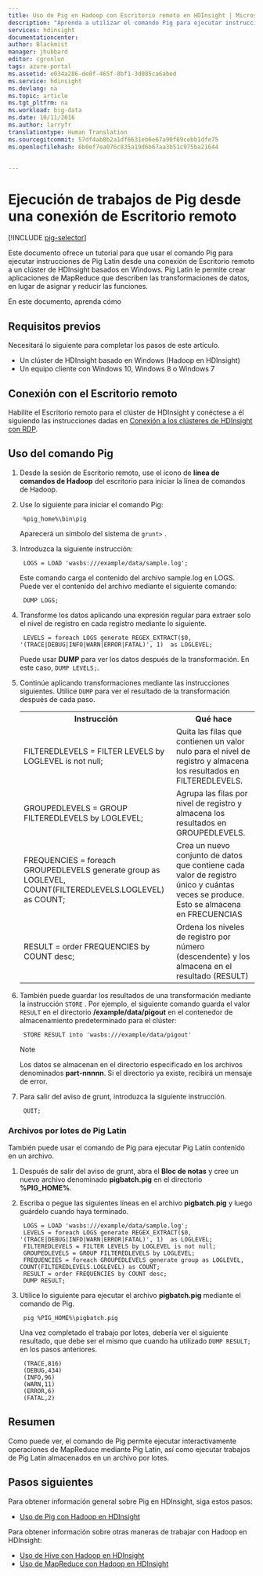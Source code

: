 ```yaml
---
title: Uso de Pig en Hadoop con Escritorio remoto en HDInsight | Microsoft Docs
description: "Aprenda a utilizar el comando Pig para ejecutar instrucciones de Pig Latin desde una conexión de Escritorio remoto a un clúster de HDInsight basado en Windows."
services: hdinsight
documentationcenter: 
author: Blackmist
manager: jhubbard
editor: cgronlun
tags: azure-portal
ms.assetid: e034a286-de0f-465f-8bf1-3d085ca6abed
ms.service: hdinsight
ms.devlang: na
ms.topic: article
ms.tgt_pltfrm: na
ms.workload: big-data
ms.date: 10/11/2016
ms.author: larryfr
translationtype: Human Translation
ms.sourcegitcommit: 57df4ab0b2a1df6631eb6e67a90f69cebb1dfe75
ms.openlocfilehash: 6b0ef7ea076c835a19d6b67aa3b51c975ba21644


---
```

# <a name="run-pig-jobs-from-a-remote-desktop-connection"></a>Ejecución de trabajos de Pig desde una conexión de Escritorio remoto
[!INCLUDE [pig-selector](../../includes/hdinsight-selector-use-pig.md)]

Este documento ofrece un tutorial para que usar el comando Pig para ejecutar instrucciones de Pig Latin desde una conexión de Escritorio remoto a un clúster de HDInsight basados en Windows. Pig Latin le permite crear aplicaciones de MapReduce que describen las transformaciones de datos, en lugar de asignar y reducir las funciones.

En este documento, aprenda cómo

## <a name="a-idprereqaprerequisites"></a><a id="prereq"></a>Requisitos previos
Necesitará lo siguiente para completar los pasos de este artículo.

* Un clúster de HDInsight basado en Windows (Hadoop en HDInsight)
* Un equipo cliente con Windows 10, Windows 8 o Windows 7

## <a name="a-idconnectaconnect-with-remote-desktop"></a><a id="connect"></a>Conexión con el Escritorio remoto
Habilite el Escritorio remoto para el clúster de HDInsight y conéctese a él siguiendo las instrucciones dadas en [Conexión a los clústeres de HDInsight con RDP](hdinsight-administer-use-management-portal.md#connect-to-clusters-using-rdp).

## <a name="a-idpigause-the-pig-command"></a><a id="pig"></a>Uso del comando Pig
1. Desde la sesión de Escritorio remoto, use el icono de **línea de comandos de Hadoop** del escritorio para iniciar la línea de comandos de Hadoop.
2. Use lo siguiente para iniciar el comando Pig:

        %pig_home%\bin\pig

    Aparecerá un símbolo del sistema de `grunt>` .
3. Introduzca la siguiente instrucción:

        LOGS = LOAD 'wasbs:///example/data/sample.log';

    Este comando carga el contenido del archivo sample.log en LOGS. Puede ver el contenido del archivo mediante el siguiente comando:

        DUMP LOGS;
4. Transforme los datos aplicando una expresión regular para extraer solo el nivel de registro en cada registro mediante lo siguiente.

        LEVELS = foreach LOGS generate REGEX_EXTRACT($0, '(TRACE|DEBUG|INFO|WARN|ERROR|FATAL)', 1)  as LOGLEVEL;

    Puede usar **DUMP** para ver los datos después de la transformación. En este caso, `DUMP LEVELS;`.
5. Continúe aplicando transformaciones mediante las instrucciones siguientes. Utilice `DUMP` para ver el resultado de la transformación después de cada paso.

    <table>
    <tr>
    <th>Instrucción</th><th>Qué hace</th>
    </tr>
    <tr>
    <td>FILTEREDLEVELS = FILTER LEVELS by LOGLEVEL is not null;</td><td>Quita las filas que contienen un valor nulo para el nivel de registro y almacena los resultados en FILTEREDLEVELS.</td>
    </tr>
    <tr>
    <td>GROUPEDLEVELS = GROUP FILTEREDLEVELS by LOGLEVEL;</td><td>Agrupa las filas por nivel de registro y almacena los resultados en GROUPEDLEVELS.</td>
    </tr>
    <tr>
    <td>FREQUENCIES = foreach GROUPEDLEVELS generate group as LOGLEVEL, COUNT(FILTEREDLEVELS.LOGLEVEL) as COUNT;</td><td>Crea un nuevo conjunto de datos que contiene cada valor de registro único y cuántas veces se produce. Esto se almacena en FRECUENCIAS</td>
    </tr>
    <tr>
    <td>RESULT = order FREQUENCIES by COUNT desc;</td><td>Ordena los niveles de registro por número (descendente) y los almacena en el resultado (RESULT)</td>
    </tr>
    </table>
6. También puede guardar los resultados de una transformación mediante la instrucción `STORE` . Por ejemplo, el siguiente comando guarda el valor `RESULT` en el directorio **/example/data/pigout** en el contenedor de almacenamiento predeterminado para el clúster:

        STORE RESULT into 'wasbs:///example/data/pigout'

   > [!NOTE]
   > Los datos se almacenan en el directorio especificado en los archivos denominados **part-nnnnn**. Si el directorio ya existe, recibirá un mensaje de error.
   >
   >
7. Para salir del aviso de grunt, introduzca la siguiente instrucción.

        QUIT;

### <a name="pig-latin-batch-files"></a>Archivos por lotes de Pig Latin
También puede usar el comando de Pig para ejecutar Pig Latin contenido en un archivo.

1. Después de salir del aviso de grunt, abra el **Bloc de notas** y cree un nuevo archivo denominado **pigbatch.pig** en el directorio **%PIG_HOME%**.
2. Escriba o pegue las siguientes líneas en el archivo **pigbatch.pig** y luego guárdelo cuando haya terminado.

        LOGS = LOAD 'wasbs:///example/data/sample.log';
        LEVELS = foreach LOGS generate REGEX_EXTRACT($0, '(TRACE|DEBUG|INFO|WARN|ERROR|FATAL)', 1)  as LOGLEVEL;
        FILTEREDLEVELS = FILTER LEVELS by LOGLEVEL is not null;
        GROUPEDLEVELS = GROUP FILTEREDLEVELS by LOGLEVEL;
        FREQUENCIES = foreach GROUPEDLEVELS generate group as LOGLEVEL, COUNT(FILTEREDLEVELS.LOGLEVEL) as COUNT;
        RESULT = order FREQUENCIES by COUNT desc;
        DUMP RESULT;
3. Utilice lo siguiente para ejecutar el archivo **pigbatch.pig** mediante el comando de Pig.

        pig %PIG_HOME%\pigbatch.pig

    Una vez completado el trabajo por lotes, debería ver el siguiente resultado, que debe ser el mismo que cuando ha utilizado `DUMP RESULT;` en los pasos anteriores.

        (TRACE,816)
        (DEBUG,434)
        (INFO,96)
        (WARN,11)
        (ERROR,6)
        (FATAL,2)

## <a name="a-idsummaryasummary"></a><a id="summary"></a>Resumen
Como puede ver, el comando de Pig permite ejecutar interactivamente operaciones de MapReduce mediante Pig Latin, así como ejecutar trabajos de Pig Latin almacenados en un archivo por lotes.

## <a name="a-idnextstepsanext-steps"></a><a id="nextsteps"></a>Pasos siguientes
Para obtener información general sobre Pig en HDInsight, siga estos pasos:

* [Uso de Pig con Hadoop en HDInsight](hdinsight-use-pig.md)

Para obtener información sobre otras maneras de trabajar con Hadoop en HDInsight:

* [Uso de Hive con Hadoop en HDInsight](hdinsight-use-hive.md)
* [Uso de MapReduce con Hadoop en HDInsight](hdinsight-use-mapreduce.md)



<!--HONumber=Dec16_HO1-->



